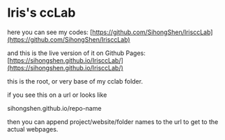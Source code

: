# Iris's ccLab

here you can see my codes:
[https://github.com/SihongShen/IrisccLab](https://github.com/SihongShen/IrisccLab)

and this is the live version of it on Github Pages:
[https://sihongshen.github.io/IrisccLab/](https://sihongshen.github.io/IrisccLab/)

this is the root, or very base of my cclab folder.

if you see this on a url or looks like

sihongshen.github.io/repo-name

then you can append project/website/folder names to the url to
get to the actual webpages.
 
